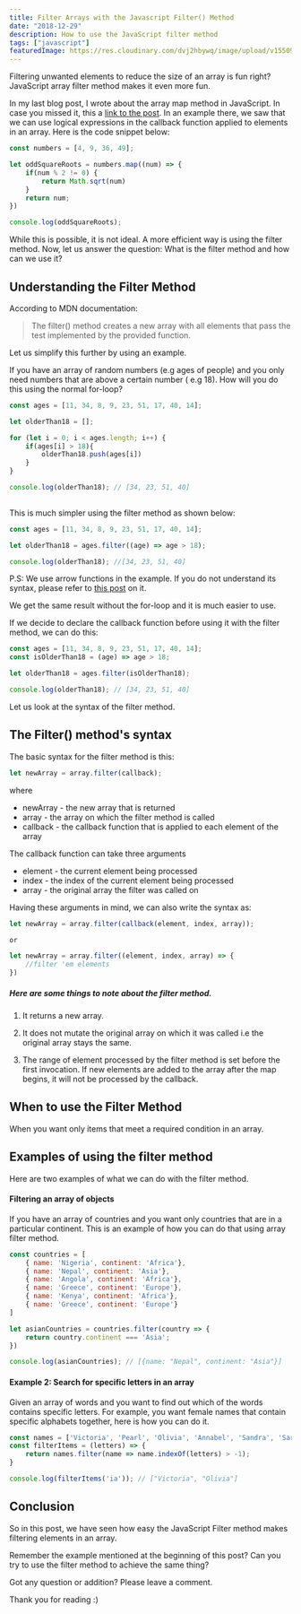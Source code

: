 ```yaml
---
title: Filter Arrays with the Javascript Filter() Method
date: "2018-12-29"
description: How to use the JavaScript filter method
tags: ["javascript"]
featuredImage: https://res.cloudinary.com/dvj2hbywq/image/upload/v1550930072/potrait.jpg
---
```


Filtering unwanted elements to reduce the size of an array is fun right? JavaScript array filter method makes it even more fun.

In my last blog post, I wrote about the array map method in JavaScript. In case you missed it, this a [link to the post](https://dev.to/sarah_chima/the-javascript-array-map-method-44m0). In an example there, we saw that we can use logical expressions in the callback function applied to elements in an array. Here is the code snippet below:

```js
const numbers = [4, 9, 36, 49];

let oddSquareRoots = numbers.map((num) => {
    if(num % 2 != 0) {
        return Math.sqrt(num)     
    }
    return num;
})

console.log(oddSquareRoots);
```

While this is possible, it is not ideal. A more efficient way is using the filter method. Now, let us answer the question: What is the filter method and how can we use it?

<h2>Understanding the Filter Method</h2>

According to MDN documentation:

>The filter() method creates a new array with all elements that pass the test implemented by the provided function.

Let us simplify this further by using an example.

If you have an array of random numbers (e.g ages of people) and you only need numbers that are above a certain number ( e.g 18). How will you do this using the normal for-loop?

```js
const ages = [11, 34, 8, 9, 23, 51, 17, 40, 14];

let olderThan18 = [];

for (let i = 0; i < ages.length; i++) {
    if(ages[i] > 18){
        olderThan18.push(ages[i])
    }
}

console.log(olderThan18); // [34, 23, 51, 40]
    
```

This is much simpler using the filter method as shown below:

```js
const ages = [11, 34, 8, 9, 23, 51, 17, 40, 14];

let olderThan18 = ages.filter((age) => age > 18);

console.log(olderThan18); //[34, 23, 51, 40]
```

P.S: We use arrow functions in the example. If you do not understand its syntax, please refer to [this post](https://dev.to/sarah_chima/arrow-functions-in-es6-24) on it.

We get the same result without the for-loop and it is much easier to use. 

If we decide to declare the callback function before using it with the filter method, we can do this:

```js
const ages = [11, 34, 8, 9, 23, 51, 17, 40, 14];
const isOlderThan18 = (age) => age > 18;

let olderThan18 = ages.filter(isOlderThan18);

console.log(olderThan18); // [34, 23, 51, 40]

```

 Let us look at the syntax of the filter method.

<h2>The Filter() method's syntax</h2>

The basic syntax for the filter method is this:

```js
let newArray = array.filter(callback);
```

where
<ul>
    <li>newArray - the new array that is returned</li>
    <li>array - the array on which the filter method is called</li>
    <li>callback - the callback function that is applied to each element of the array </li>
</ul>

The callback function can take three arguments

<ul>
    <li>element - the current element being processed</li>
    <li>index - the index of the current element being processed</li>
    <li>array - the original array the filter was called on</li>
</ul>

Having these arguments in mind, we can also write the syntax as:

```js
let newArray = array.filter(callback(element, index, array));

or

let newArray = array.filter((element, index, array) => {
    //filter 'em elements
})
```

<h5>Here are some things to note about the filter method.</h5>

1. It returns a new array.

2. It does not mutate the original array on which it was called i.e the original array stays the same.

3. The range of element processed by the filter method is set before the first invocation. If new elements are added to the array after the map begins, it will not be processed by the callback.

<h2>When to use the Filter Method</h2>

When you want only items that meet a required condition in an array.

<h2>Examples of using the filter method </h2>

Here are two examples of what we can do with the filter method. 

<h4> Filtering an array of objects</h4>

If  you have an array of countries and you want only countries that are in a particular continent. This is an example of how you can do that using array filter method.

```js
const countries = [
    { name: 'Nigeria', continent: 'Africa'},
    { name: 'Nepal', continent: 'Asia'},
    { name: 'Angola', continent: 'Africa'},
    { name: 'Greece', continent: 'Europe'},
    { name: 'Kenya', continent: 'Africa'},
    { name: 'Greece', continent: 'Europe'}
]

let asianCountries = countries.filter(country => {
    return country.continent === 'Asia';
})

console.log(asianCountries); // [{name: "Nepal", continent: "Asia"}]
```

<h4>Example 2: Search for specific letters in an array</h4>

Given an array of words and you want to find out which of the words contains specific letters. For example, you want female names that contain specific alphabets together, here is how you can do it.

```js
const names = ['Victoria', 'Pearl', 'Olivia', 'Annabel', 'Sandra', 'Sarah'];
const filterItems = (letters) => {
    return names.filter(name => name.indexOf(letters) > -1);
} 

console.log(filterItems('ia')); // ["Victoria", "Olivia"]
```

<h2> Conclusion </h2>

So in this post, we have seen how easy the JavaScript Filter method makes filtering elements in an array. 

Remember the example mentioned at the beginning of this post? Can you try to use the filter method to achieve the same thing?

Got any question or addition? Please leave a comment.

Thank you for reading :)

